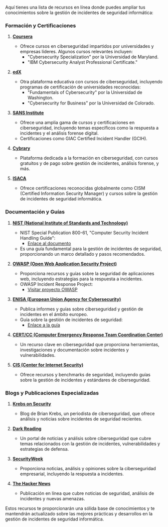 Aquí tienes una lista de recursos en línea donde puedes ampliar tus conocimientos sobre la gestión de incidentes de seguridad informática:

### **Formación y Certificaciones**

1. **[Coursera](https://www.coursera.org/)**
   - Ofrece cursos en ciberseguridad impartidos por universidades y empresas líderes. Algunos cursos relevantes incluyen:
     - "Cybersecurity Specialization" por la Universidad de Maryland.
     - "IBM Cybersecurity Analyst Professional Certificate."

2. **[edX](https://www.edx.org/)**
   - Otra plataforma educativa con cursos de ciberseguridad, incluyendo programas de certificación de universidades reconocidas:
     - "Fundamentals of Cybersecurity" por la Universidad de Washington.
     - "Cybersecurity for Business" por la Universidad de Colorado.

3. **[SANS Institute](https://www.sans.org/)**
   - Ofrece una amplia gama de cursos y certificaciones en ciberseguridad, incluyendo temas específicos como la respuesta a incidentes y el análisis forense digital.
   - Certificaciones como GIAC Certified Incident Handler (GCIH).

4. **[Cybrary](https://www.cybrary.it/)**
   - Plataforma dedicada a la formación en ciberseguridad, con cursos gratuitos y de pago sobre gestión de incidentes, análisis forense, y más.

5. **[ISACA](https://www.isaca.org/)**
   - Ofrece certificaciones reconocidas globalmente como CISM (Certified Information Security Manager) y cursos sobre la gestión de incidentes de seguridad informática.

### **Documentación y Guías**

1. **[NIST (National Institute of Standards and Technology)](https://www.nist.gov/)**
   - NIST Special Publication 800-61, "Computer Security Incident Handling Guide":
     - [Enlace al documento](https://nvlpubs.nist.gov/nistpubs/SpecialPublications/NIST.SP.800-61r2.pdf)
   - Es una guía fundamental para la gestión de incidentes de seguridad, proporcionando un marco detallado y pasos recomendados.

2. **[OWASP (Open Web Application Security Project)](https://owasp.org/)**
   - Proporciona recursos y guías sobre la seguridad de aplicaciones web, incluyendo estrategias para la respuesta a incidentes.
   - OWASP Incident Response Project:
     - [Visitar proyecto OWASP](https://owasp.org/www-project-incident-response/)

3. **[ENISA (European Union Agency for Cybersecurity)](https://www.enisa.europa.eu/)**
   - Publica informes y guías sobre ciberseguridad y gestión de incidentes en el ámbito europeo.
   - Guía sobre la gestión de incidentes de seguridad:
     - [Enlace a la guía](https://www.enisa.europa.eu/publications/good-practices-for-incident-management)

4. **[CERT/CC (Computer Emergency Response Team Coordination Center)](https://www.cert.org/)**
   - Un recurso clave en ciberseguridad que proporciona herramientas, investigaciones y documentación sobre incidentes y vulnerabilidades.

5. **[CIS (Center for Internet Security)](https://www.cisecurity.org/)**
   - Ofrece recursos y benchmarks de seguridad, incluyendo guías sobre la gestión de incidentes y estándares de ciberseguridad.

### **Blogs y Publicaciones Especializadas**

1. **[Krebs on Security](https://krebsonsecurity.com/)**
   - Blog de Brian Krebs, un periodista de ciberseguridad, que ofrece análisis y noticias sobre incidentes de seguridad recientes.

2. **[Dark Reading](https://www.darkreading.com/)**
   - Un portal de noticias y análisis sobre ciberseguridad que cubre temas relacionados con la gestión de incidentes, vulnerabilidades y estrategias de defensa.

3. **[SecurityWeek](https://www.securityweek.com/)**
   - Proporciona noticias, análisis y opiniones sobre la ciberseguridad empresarial, incluyendo la respuesta a incidentes.

4. **[The Hacker News](https://thehackernews.com/)**
   - Publicación en línea que cubre noticias de seguridad, análisis de incidentes y nuevas amenazas.

Estos recursos te proporcionarán una sólida base de conocimientos y te mantendrán actualizado sobre las mejores prácticas y desarrollos en la gestión de incidentes de seguridad informática.